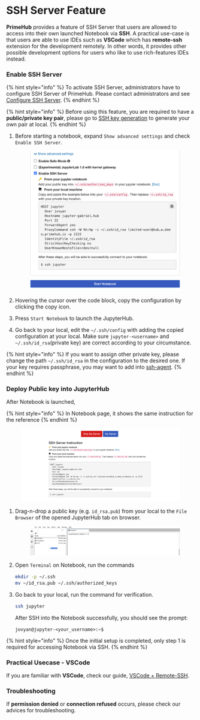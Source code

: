 # SSH Server Feature

**PrimeHub** provides a feature of SSH Server that users are allowed to access into their own launched Notebook via **SSH**. A practical use-case is that users are able to use IDEs such as **VSCode** which has **remote-ssh** extension for the development remotely. In other words, it provides other possible development options for users who like to use rich-features IDEs instead.

### Enable SSH Server

{% hint style="info" %}
To activate SSH Server, administrators have to configure SSH Server of PrimeHub. Please contact administrators and see [Configure SSH Server](../../configuration/configure-ssh-server.md).
{% endhint %}

{% hint style="info" %}
Before using this feature, you are required to have a **public/private key pair**, please go to [SSH key generation](generate-ssh-key-pair.md) to generate your own pair at local.
{% endhint %}

1.  Before starting a notebook, expand `Show advanced settings` and check `Enable SSH Server`.

    <figure><img src="../../.gitbook/assets/ssh-enable.png" alt=""><figcaption></figcaption></figure>
2. Hovering the cursor over the code block, copy the configuration by clicking the copy icon.
3. Press `Start Notebook` to launch the JupyterHub.
4. Go back to your local, edit the `~/.ssh/config` with adding the copied configuration at your local. Make sure `jupyter-<username>` and `~/.ssh/id_rsa`(private key) are correct according to your circumstance.

{% hint style="info" %}
If you want to assign other private key, please change the path `~/.ssh/id_rsa` in the configuration to the desired one. If your key requires passphrase, you may want to add into [ssh-agent](https://www.ssh.com/ssh/agent).
{% endhint %}

### Deploy Public key into JupyterHub

After Notebook is launched,

{% hint style="info" %}
In Notebook page, it shows the same instruction for the reference
{% endhint %}

<figure><img src="../../.gitbook/assets/ssh-server-instruction.png" alt=""><figcaption></figcaption></figure>

1.  Drag-n-drop a public key (e.g. `id_rsa.pub`) from your local to the `File Browser` of the opened JupyterHub tab on browser.

    <figure><img src="../../.gitbook/assets/ssh-dragdrop-pub.png" alt=""><figcaption></figcaption></figure>
2.  Open `Terminal` on Notebook, run the commands

    ```bash
    mkdir -p ~/.ssh
    mv ~/id_rsa.pub ~/.ssh/authorized_keys
    ```
3.  Go back to your local, run the command for verification.

    ```bash
    ssh jupyter
    ```

    After SSH into the Notebook successfully, you should see the prompt:

    ```
    jovyan@jupyter-<your_username>:~$
    ```

{% hint style="info" %}
Once the initial setup is completed, only step 1 is required for accessing Notebook via SSH.
{% endhint %}

### Practical Usecase - VSCode

If you are familiar with **VSCode**, check our guide, [VSCode + Remote-SSH](vscode-ssh-notebook-remotely.md).

### Troubleshooting

If **permission denied** or **connection refused** occurs, please check our advices for troubleshooting.
